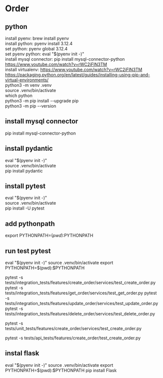 # Order

## python
install pyenv: brew install pyenv  
install python: pyenv install 3.12.4  
set python: pyenv global 3.12.4  
set pyenv python: eval "$(pyenv init -)"  
install mysql connector: pip install mysql-connector-python  
https://www.youtube.com/watch?v=rWC2iFlN3TM  
install virtualenv: 
https://www.youtube.com/watch?v=rWC2iFlN3TM  
https://packaging.python.org/en/latest/guides/installing-using-pip-and-virtual-environments/  
python3 -m venv .venv  
source .venv/bin/activate  
which python  
python3 -m pip install --upgrade pip  
python3 -m pip --version  

## install mysql connector
pip install mysql-connector-python  

## install pydantic
eval "$(pyenv init -)"  
source .venv/bin/activate  
pip install pydantic  

## install pytest
eval "$(pyenv init -)"  
source .venv/bin/activate  
pip install -U pytest  

## add pythonpath
export PYTHONPATH=$(pwd):$PYTHONPATH

## run test pytest
eval "$(pyenv init -)"
source .venv/bin/activate
export PYTHONPATH=$(pwd):$PYTHONPATH
<!-- pytest tests/features/create_order/services/create_order_test.py -->
pytest -s tests/integration_tests/features/create_order/services/test_create_order.py
pytest -s tests/integration_tests/features/get_order/services/test_get_order.py
pytest -s tests/integration_tests/features/update_order/services/test_update_order.py
pytest -s tests/integration_tests/features/delete_order/services/test_delete_order.py

<!-- failed doing unit test when wrapping method in mysqlutil and test it in test_success -->
pytest -s tests/unit_tests/features/create_order/services/test_create_order.py

pytest -s tests/api_tests/features/create_order/test_create_order.py

<!-- ## install fastapi -->
<!-- pip install fastapi uvicorn -->
<!-- pip install httpx pytest -->

## instal flask
eval "$(pyenv init -)"
source .venv/bin/activate
export PYTHONPATH=$(pwd):$PYTHONPATH
pip install Flask